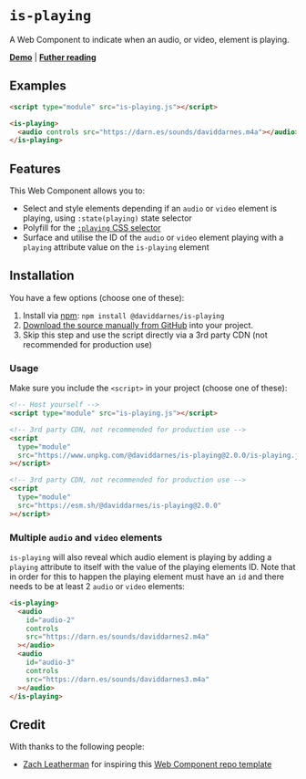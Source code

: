 # `is-playing`

A Web Component to indicate when an audio, or video, element is playing.

**[Demo](https://daviddarnes.github.io/is-playing/demo.html)** | **[Futher reading](https://darn.es/is-playing-web-component/)**

## Examples

```html
<script type="module" src="is-playing.js"></script>

<is-playing>
  <audio controls src="https://darn.es/sounds/daviddarnes.m4a"></audio>
</is-playing>
```

## Features

This Web Component allows you to:

- Select and style elements depending if an `audio` or `video` element is playing, using `:state(playing)` state selector
- Polyfill for the [`:playing` CSS selector](https://developer.mozilla.org/en-US/docs/Web/CSS/:playing)
- Surface and utilise the ID of the `audio` or `video` element playing with a `playing` attribute value on the `is-playing` element

## Installation

You have a few options (choose one of these):

1. Install via [npm](https://www.npmjs.com/package/@daviddarnes/is-playing): `npm install @daviddarnes/is-playing`
1. [Download the source manually from GitHub](https://github.com/daviddarnes/is-playing/releases) into your project.
1. Skip this step and use the script directly via a 3rd party CDN (not recommended for production use)

### Usage

Make sure you include the `<script>` in your project (choose one of these):

```html
<!-- Host yourself -->
<script type="module" src="is-playing.js"></script>
```

```html
<!-- 3rd party CDN, not recommended for production use -->
<script
  type="module"
  src="https://www.unpkg.com/@daviddarnes/is-playing@2.0.0/is-playing.js"
></script>
```

```html
<!-- 3rd party CDN, not recommended for production use -->
<script
  type="module"
  src="https://esm.sh/@daviddarnes/is-playing@2.0.0"
></script>
```

### Multiple `audio` and `video` elements

`is-playing` will also reveal which audio element is playing by adding a `playing` attribute to itself with the value of the playing elements ID. Note that in order for this to happen the playing element must have an `id` and there needs to be at least 2 `audio` or `video` elements:

```html
<is-playing>
  <audio
    id="audio-2"
    controls
    src="https://darn.es/sounds/daviddarnes2.m4a"
  ></audio>
  <audio
    id="audio-3"
    controls
    src="https://darn.es/sounds/daviddarnes3.m4a"
  ></audio>
</is-playing>
```

## Credit

With thanks to the following people:

- [Zach Leatherman](https://zachleat.com) for inspiring this [Web Component repo template](https://github.com/daviddarnes/component-template)
